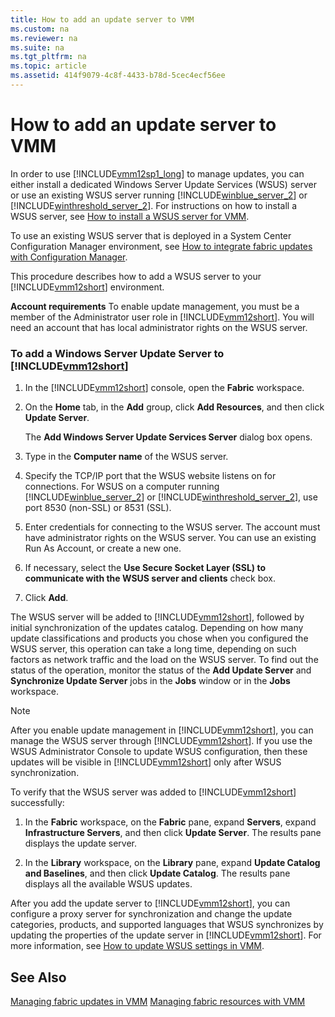 ```yaml
---
title: How to add an update server to VMM
ms.custom: na
ms.reviewer: na
ms.suite: na
ms.tgt_pltfrm: na
ms.topic: article
ms.assetid: 414f9079-4c8f-4433-b78d-5cec4ecf56ee
---
```

# How to add an update server to VMM
In order to use [!INCLUDE[vmm12sp1_long](../../includes/vmm12sp1_long_md.md)] to manage updates, you can either install a dedicated Windows Server Update Services \(WSUS\) server or use an existing WSUS server running [!INCLUDE[winblue_server_2](../../includes/winblue_server_2_md.md)] or [!INCLUDE[winthreshold_server_2](../../includes/winthreshold_server_2_md.md)]. For instructions on how to install a WSUS server, see [How to install a WSUS server for VMM](How-to-install-a-WSUS-server-for-VMM.md).

To use an existing WSUS server that is deployed in a System Center Configuration Manager environment, see [How to integrate fabric updates with Configuration Manager](How-to-integrate-fabric-updates-with-Configuration-Manager.md).

This procedure describes how to add a WSUS server to your [!INCLUDE[vmm12short](../../includes/vmm12short_md.md)] environment.

**Account requirements** To enable update management, you must be a member of the Administrator user role in [!INCLUDE[vmm12short](../../includes/vmm12short_md.md)]. You will need an account that has local administrator rights on the WSUS server.

### To add a Windows Server Update Server to [!INCLUDE[vmm12short](../../includes/vmm12short_md.md)]

1.  In the [!INCLUDE[vmm12short](../../includes/vmm12short_md.md)] console, open the **Fabric** workspace.

2.  On the **Home** tab, in the **Add** group, click **Add Resources**, and then click **Update Server**.

    The **Add Windows Server Update Services Server** dialog box opens.

3.  Type in the **Computer name** of the WSUS server.

4.  Specify the TCP\/IP port that the WSUS website listens on for connections. For WSUS on a computer running [!INCLUDE[winblue_server_2](../../includes/winblue_server_2_md.md)] or [!INCLUDE[winthreshold_server_2](../../includes/winthreshold_server_2_md.md)], use port 8530 \(non\-SSL\) or 8531 \(SSL\).

5.  Enter credentials for connecting to the WSUS server. The account must have administrator rights on the WSUS server. You can use an existing Run As Account, or create a new one.

6.  If necessary, select the **Use Secure Socket Layer \(SSL\) to communicate with the WSUS server and clients** check box.

7.  Click **Add**.

The WSUS server will be added to [!INCLUDE[vmm12short](../../includes/vmm12short_md.md)], followed by initial synchronization of the updates catalog. Depending on how many update classifications and products you chose when you configured the WSUS server, this operation can take a long time, depending on such factors as network traffic and the load on the WSUS server. To find out the status of the operation, monitor the status of the **Add Update Server** and **Synchronize Update Server** jobs in the **Jobs** window or in the **Jobs** workspace.

> [!NOTE]
> After you enable update management in [!INCLUDE[vmm12short](../../includes/vmm12short_md.md)], you can manage the WSUS server through [!INCLUDE[vmm12short](../../includes/vmm12short_md.md)]. If you use the WSUS Administrator Console to update WSUS configuration, then these updates will be visible in [!INCLUDE[vmm12short](../../includes/vmm12short_md.md)] only after WSUS synchronization.

To verify that the WSUS server was added to [!INCLUDE[vmm12short](../../includes/vmm12short_md.md)] successfully:

1.  In the **Fabric** workspace, on the **Fabric** pane, expand **Servers**, expand **Infrastructure Servers**, and then click **Update Server**. The results pane displays the update server.

2.  In the **Library** workspace, on the **Library** pane, expand **Update Catalog and Baselines**, and then click **Update Catalog**. The results pane displays all the available WSUS updates.

After you add the update server to [!INCLUDE[vmm12short](../../includes/vmm12short_md.md)], you can configure a proxy server for synchronization and change the update categories, products, and supported languages that WSUS synchronizes by updating the properties of the update server in [!INCLUDE[vmm12short](../../includes/vmm12short_md.md)]. For more information, see [How to update WSUS settings in VMM](How-to-update-WSUS-settings-in-VMM.md).

## See Also
[Managing fabric updates in VMM](Managing-fabric-updates-in-VMM.md)
[Managing fabric resources with VMM](Managing-fabric-resources-with-VMM.md)


